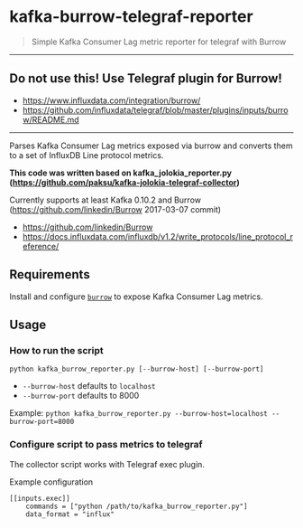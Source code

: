 # kafka-burrow-telegraf-reporter
>  Simple Kafka Consumer Lag metric reporter for telegraf with Burrow

-----

## Do not use this! Use Telegraf plugin for Burrow!
- https://www.influxdata.com/integration/burrow/
- https://github.com/influxdata/telegraf/blob/master/plugins/inputs/burrow/README.md

-----

Parses Kafka Consumer Lag metrics exposed via burrow and converts them to a set of InfluxDB Line protocol metrics.

**This code was written based on kafka_jolokia_reporter.py (https://github.com/paksu/kafka-jolokia-telegraf-collector)**

Currently supports at least Kafka 0.10.2 and Burrow (https://github.com/linkedin/Burrow 2017-03-07 commit)
- https://github.com/linkedin/Burrow
- https://docs.influxdata.com/influxdb/v1.2/write_protocols/line_protocol_reference/


## Requirements

Install and configure [`burrow`](https://github.com/linkedin/Burrow/blob/master/README.md) to expose Kafka Consumer Lag metrics.

## Usage

### How to run the script
```python kafka_burrow_reporter.py [--burrow-host] [--burrow-port]```

- `--burrow-host` defaults to `localhost`
- `--burrow-port` defaults to 8000

Example:
```python kafka_burrow_reporter.py --burrow-host=localhost --burrow-port=8000```

### Configure script to pass metrics to telegraf

The collector script works with Telegraf exec plugin.

Example configuration
```
[[inputs.exec]]
    commands = ["python /path/to/kafka_burrow_reporter.py"]
    data_format = "influx"
```
